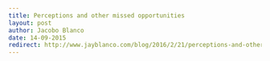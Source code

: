```yaml
--- 
title: Perceptions and other missed opportunities
layout: post
author: Jacobo Blanco
date: 14-09-2015
redirect: http://www.jayblanco.com/blog/2016/2/21/perceptions-and-other-missed-opportunities
--- 
```

